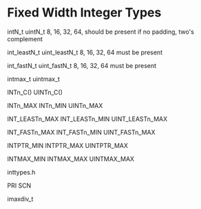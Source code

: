<!-- Beej's guide to C

# vim: ts=4:sw=4:nosi:et:tw=72
-->

# Fixed Width Integer Types

intN_t
uintN_t
8, 16, 32, 64, should be present if no padding, two's complement

int_leastN_t
uint_leastN_t
8, 16, 32, 64 must be present

int_fastN_t
uint_fastN_t
8, 16, 32, 64 must be present

intmax_t
uintmax_t

INTn_C()
UINTn_C()

INTn_MAX
INTn_MIN
UINTn_MAX

INT_LEASTn_MAX
INT_LEASTn_MIN
UINT_LEASTn_MAX

INT_FASTn_MAX
INT_FASTn_MIN
UINT_FASTn_MAX

INTPTR_MIN
INTPTR_MAX
UINTPTR_MAX

INTMAX_MIN
INTMAX_MAX
UINTMAX_MAX


inttypes.h


PRI
SCN

imaxdiv_t